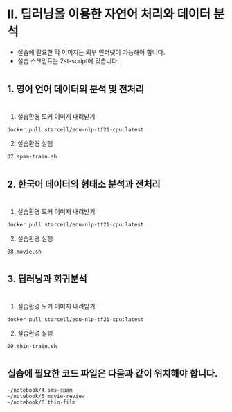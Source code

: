 
# II. 딥러닝을 이용한 자연어 처리와 데이터 분석
* 실습에 필요한 각 이미지는 외부 인터넷이 가능해야 합니다.
* 실습 스크립트는 2st-script에 있습니다.  
#

## 1. 영어 언어 데이터의 분석 및 전처리
#
1) 실습환경 도커 이미지 내려받기

```
docker pull starcell/edu-nlp-tf21-cpu:latest
```

2) 실습환경 실행

```
07.spam-train.sh
```

#
## 2. 한국어 데이터의 형태소 분석과 전처리
#
1) 실습환경 도커 이미지 내려받기

```
docker pull starcell/edu-nlp-tf21-cpu:latest
```

2) 실습환경 실행

```
08.movie.sh
```

#
## 3. 딥러닝과 회귀분석 
#
1) 실습환경 도커 이미지 내려받기

```
docker pull starcell/edu-nlp-tf21-cpu:latest
```

2) 실습환경 실행

```
09.thin-train.sh
```

#
## 실습에 필요한 코드 파일은  다음과 같이 위치해야 합니다.
```
~/notebook/4.sms-spam
~/notebook/5.movie-review
~/notebook/6.thin-film
```